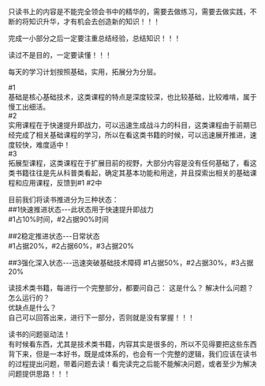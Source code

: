 只读书上的内容是不能完全领会书中的精华的，需要去做练习，需要去做实践，不断的将知识升华，才有机会去创造新的知识！！！

完成一小部分之后一定要注重总结经验，总结知识！！！

读过不是目的，一定要读懂！！！

每天的学习计划按照基础，实用，拓展分为分层。  

#1   
基础是核心基础技术，这类课程的特点是深度较深，也比较基础，比较难啃，属于慢工出细活。  
#2  
实用课程在于快速提升即战力，可以迅速生成战斗力的科目，这类课程由于前期已经完成了相关基础课程的学习，所以在看这类书籍的时候，可以迅速展开推进，速度较快，难度适中！  
#3  
拓展型课程，这类课程在于扩展目前的视野，大部分内容是没有任何基础了，看这类书籍往往是先从科普类看起，确定其基本功能和用途，并且探索出相关的基础课程和应用课程，反馈到#1 #2中


目前我们将读书推进分为三种状态：  
##1快速推进状态---此状态用于快速提升即战力  
#1占10%时间，#2占据90%时间  

##2稳定推进状态---日常状态  
#1占据20%，#2占据60%，#3占据20%  

##3强化深入状态---迅速突破基础技术障碍
#1占据50%，#2占据30%，#3占据20%

读技术类书籍，每进行一个完整部分，都要问自己：
这是什么？ 
解决什么问题？  
怎么运行的？  
优缺点是什么？  
自己可以回答出来，进行下一部分，否则就是没有掌握！！！  


读书的问题驱动法！  
有时候看东西，尤其是技术类书籍，内容其实是很多的，所以不见得要把这些东西背下来，但是一本好书，既是成体系的，也会有一个完整的逻辑，我们应该在读书的过程提出问题，带着问题去读！看完读完之后能不能解决问题，或者至少为解决问题提供思路！！！




